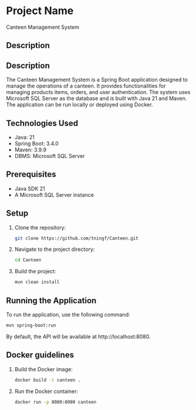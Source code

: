 # Project Name
Canteen Management System

## Description
## Description
The Canteen Management System is a Spring Boot application designed to manage the operations of a canteen. It provides functionalities for managing products items, orders, and user authentication. The system uses Microsoft SQL Server as the database and is built with Java 21 and Maven. The application can be run locally or deployed using Docker.

## Technologies Used
- Java: 21
- Spring Boot: 3.4.0
- Maven: 3.9.9
- DBMS: Microsoft SQL Server

## Prerequisites
- Java SDK 21
- A Microsoft SQL Server instance

## Setup
1. Clone the repository:
    ```sh
    git clone https://github.com/tningf/Canteen.git
    ```
2. Navigate to the project directory:
    ```sh
    cd Canteen
    ```
3. Build the project:
    ```sh
    mvn clean install
    ```

## Running the Application
To run the application, use the following command:
```sh
mvn spring-boot:run
```
By default, the API will be available at http://localhost:8080.

## Docker guidelines

1. Build the Docker image:
    ```sh
    docker build -t canteen .
    ```

2. Run the Docker container:
    ```sh
    docker run -p 8080:8080 canteen
    ```